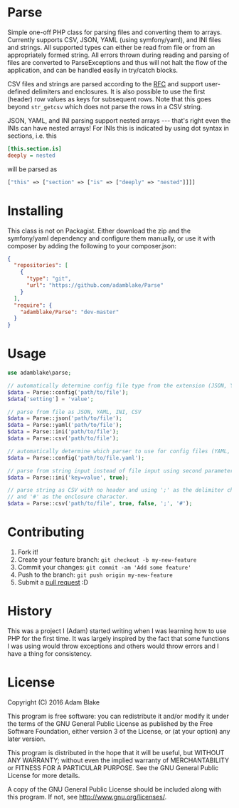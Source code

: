# Parse
Simple one-off PHP class for parsing files and converting them to arrays.
Currently supports CSV, JSON, YAML (using symfony/yaml), and INI files and 
strings. All supported types can either be read from file or from an 
appropriately formed string. All errors thrown during reading and parsing of 
files are converted to ParseExceptions and thus will not halt the flow of the 
application, and can be handled easily in try/catch blocks.

CSV files and strings are parsed according to the [RFC](https://tools.ietf.org/html/rfc4180)
and support user-defined delimiters and enclosures. It is also possible to use
the first (header) row values as keys for subsequent rows. Note that this goes 
beyond ```str_getcsv``` which does not parse the rows in a CSV string.

JSON, YAML, and INI parsing support nested arrays --- that's
right even the INIs can have nested arrays! For INIs this is indicated by using
dot syntax in sections, i.e. this
```ini
[this.section.is]
deeply = nested
```
will be parsed as 
```php
["this" => ["section" => ["is" => ["deeply" => "nested"]]]]
```

# Installing
This class is not on Packagist. Either download the zip and the symfony/yaml 
dependency and configure them manually, or use it with composer by adding the 
following to your composer.json:
```json
{
  "repositories": [
    {
      "type": "git",
      "url": "https://github.com/adamblake/Parse"
    }
  ],
  "require": {
    "adamblake/Parse": "dev-master"
  }
}
```

# Usage
```php
use adamblake\parse;

// automatically determine config file type from the extension (JSON, YAML, INI)
$data = Parse::config('path/to/file');
$data['setting'] = 'value';

// parse from file as JSON, YAML, INI, CSV
$data = Parse::json('path/to/file');
$data = Parse::yaml('path/to/file');
$data = Parse::ini('path/to/file');
$data = Parse::csv('path/to/file');

// automatically determine which parser to use for config files (YAML, JSON, INI)
$data = Parse::config('path/to/file.yaml');

// parse from string input instead of file input using second parameter
$data = Parse::ini('key=value', true);

// parse string as CSV with no header and using ';' as the delimiter character 
// and '#' as the enclosure character.
$data = Parse::csv('path/to/file', true, false, ';', '#');
```

# Contributing
1. Fork it!
2. Create your feature branch: ```git checkout -b my-new-feature```
3. Commit your changes: ```git commit -am 'Add some feature'```
4. Push to the branch: ```git push origin my-new-feature```
5. Submit a [pull request](https://github.com/adamblake/SimpleDb/pulls) :D

# History
This was a project I (Adam) started writing when I was learning how to use PHP
for the first time. It was largely inspired by the fact that some functions I 
was using would throw exceptions and others would throw errors and I have a 
thing for consistency.

# License
Copyright (C) 2016 Adam Blake

This program is free software: you can redistribute it and/or modify
it under the terms of the GNU General Public License as published by
the Free Software Foundation, either version 3 of the License, or
(at your option) any later version.

This program is distributed in the hope that it will be useful,
but WITHOUT ANY WARRANTY; without even the implied warranty of
MERCHANTABILITY or FITNESS FOR A PARTICULAR PURPOSE.  See the
GNU General Public License for more details.

A copy of the GNU General Public License should be included along with this
program. If not, see <http://www.gnu.org/licenses/>.

